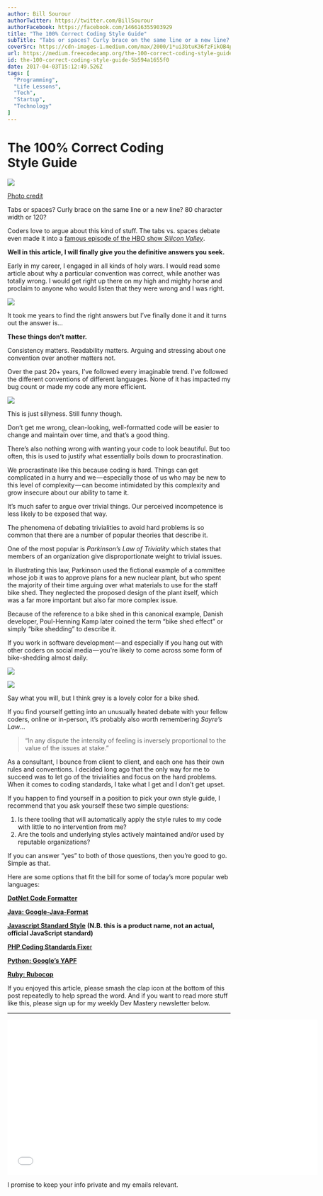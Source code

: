 ```yaml
---
author: Bill Sourour
authorTwitter: https://twitter.com/BillSourour
authorFacebook: https://facebook.com/146616355903929
title: "The 100% Correct Coding Style Guide"
subTitle: "Tabs or spaces? Curly brace on the same line or a new line? 80 character width or 120?..."
coverSrc: https://cdn-images-1.medium.com/max/2000/1*ui3btuK36fzFikOB4pM2-Q.jpeg
url: https://medium.freecodecamp.org/the-100-correct-coding-style-guide-5b594a1655f0
id: the-100-correct-coding-style-guide-5b594a1655f0
date: 2017-04-03T15:12:49.526Z
tags: [
  "Programming",
  "Life Lessons",
  "Tech",
  "Startup",
  "Technology"
]
---
```

# The 100% Correct Coding Style Guide







![](https://cdn-images-1.medium.com/max/2000/1*ui3btuK36fzFikOB4pM2-Q.jpeg)

[Photo credit](https://commons.wikimedia.org/wiki/File:Slava_Zaitsev_fashion_show-2.jpg)







Tabs or spaces? Curly brace on the same line or a new line? 80 character width or 120?

Coders love to argue about this kind of stuff. The tabs vs. spaces debate even made it into a [famous episode of the HBO show _Silicon Valley_](https://youtu.be/SsoOG6ZeyUI).

**Well in this article, I will finally give you the definitive answers you seek.**

Early in my career, I engaged in all kinds of holy wars. I would read some article about why a particular convention was correct, while another was totally wrong. I would get right up there on my high and mighty horse and proclaim to anyone who would listen that they were wrong and I was right.



![](https://cdn-images-1.medium.com/max/1600/1*D4D49LH0OiKqZ-TvBA3pjw.png)



It took me years to find the right answers but I’ve finally done it and it turns out the answer is…

**These things don’t matter.**

Consistency matters. Readability matters. Arguing and stressing about one convention over another matters not.

Over the past 20+ years, I’ve followed every imaginable trend. I’ve followed the different conventions of different languages. None of it has impacted my bug count or made my code any more efficient.



![](https://cdn-images-1.medium.com/max/1600/1*bNP7DQt6uNDUQ5VLkrm2sQ.png)

This is just sillyness. Still funny though.



Don’t get me wrong, clean-looking, well-formatted code will be easier to change and maintain over time, and that’s a good thing.

There’s also nothing wrong with wanting your code to look beautiful. But too often, this is used to justify what essentially boils down to procrastination.

We procrastinate like this because coding is hard. Things can get complicated in a hurry and we — especially those of us who may be new to this level of complexity — can become intimidated by this complexity and grow insecure about our ability to tame it.

It’s much safer to argue over trivial things. Our perceived incompetence is less likely to be exposed that way.

The phenomena of debating trivialities to avoid hard problems is so common that there are a number of popular theories that describe it.

One of the most popular is _Parkinson’s Law of Triviality_ which states that members of an organization give disproportionate weight to trivial issues.

In illustrating this law, Parkinson used the fictional example of a committee whose job it was to approve plans for a new nuclear plant, but who spent the majority of their time arguing over what materials to use for the staff bike shed. They neglected the proposed design of the plant itself, which was a far more important but also far more complex issue.

Because of the reference to a bike shed in this canonical example, Danish developer, Poul-Henning Kamp later coined the term “bike shed effect” or simply “bike shedding” to describe it.

If you work in software development — and especially if you hang out with other coders on social media — you’re likely to come across some form of bike-shedding almost daily.



![](https://cdn-images-1.medium.com/max/1600/1*Cpx_vedKi38oTYApll_QUA.png)





![](https://cdn-images-1.medium.com/max/1600/1*OZhe8TfRqdSN8BPh8E2Euw.jpeg)

Say what you will, but I think grey is a lovely color for a bike shed.



If you find yourself getting into an unusually heated debate with your fellow coders, online or in-person, it’s probably also worth remembering _Sayre’s Law_…

> “In any dispute the intensity of feeling is inversely proportional to the value of the issues at stake.”

As a consultant, I bounce from client to client, and each one has their own rules and conventions. I decided long ago that the only way for me to succeed was to let go of the trivialities and focus on the hard problems. When it comes to coding standards, I take what I get and I don’t get upset.

If you happen to find yourself in a position to pick your own style guide, I recommend that you ask yourself these two simple questions:

1.  Is there tooling that will automatically apply the style rules to my code with little to no intervention from me?
2.  Are the tools and underlying styles actively maintained and/or used by reputable organizations?

If you can answer “yes” to both of those questions, then you’re good to go. Simple as that.

Here are some options that fit the bill for some of today’s more popular web languages:

[**DotNet Code Formatter**](https://github.com/dotnet/codeformatter)

[**Java: Google-Java-Format**](https://github.com/google/google-java-format)

[**Javascript Standard Style**](https://standardjs.com) **(N.B. this is a product name, not an actual, official JavaScript standard)**

[**PHP Coding Standards Fixe**r](http://cs.sensiolabs.org)

[**Python: Google’s YAPF**](https://github.com/google/yapf/)

[**Ruby: Rubocop**](http://rubocop.readthedocs.io/en/latest/)

If you enjoyed this article, please smash the clap icon at the bottom of this post repeatedly to help spread the word. And if you want to read more stuff like this, please sign up for my weekly Dev Mastery newsletter below.











* * *











<iframe data-width="800" data-height="400" width="700" height="350" src="/media/67131bcad3c891bf55a10320d8ab7372?postId=5b594a1655f0" data-media-id="67131bcad3c891bf55a10320d8ab7372" data-thumbnail="https://i.embed.ly/1/image?url=https%3A%2F%2Fupscri.be%2Fmedia%2Fform.jpg&amp;key=4fce0568f2ce49e8b54624ef71a8a5bd" allowfullscreen="" frameborder="0"></iframe>



I promise to keep your info private and my emails relevant.










